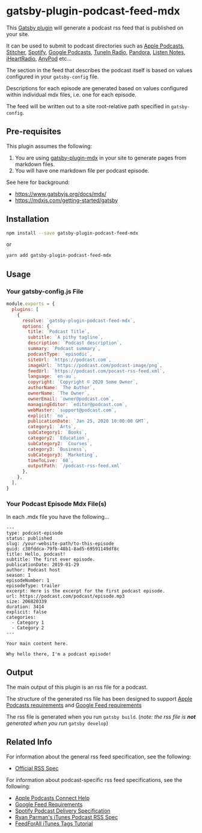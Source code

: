# gatsby-plugin-podcast-feed-mdx

This [Gatsby plugin](https://www.gatsbyjs.org/docs/plugins/) will generate a podcast rss feed that is published on your site.

It can be used to submit to podcast directories such as [Apple Podcasts](https://help.apple.com/itc/podcasts_connect/), [Stitcher](https://partners.stitcher.com/join), [Spotify](https://podcasters.spotify.com/), [Google Podcasts](https://developers.google.com/search/docs/guides/podcast-overview), [TuneIn Radio](https://tunein.com/podcasts/), [Pandora](https://www.ampplaybook.com/podcasts), [Listen Notes](https://www.listennotes.com/submit/), [iHeartRadio](https://www.iheart.com/content/submit-your-podcast/), [AnyPod](https://anypod.net/publish) etc...

The section in the feed that describes the podcast itself is based on values configured in your `gatsby-config` file.

Descriptions for each episode are generated based on values configured within individual mdx files, i.e. one for each episode.

The feed will be written out to a site root-relative path specified in `gatsby-config`.

## Pre-requisites

This plugin assumes the following:

1. You are using [gatsby-plugin-mdx](https://www.gatsbyjs.org/packages/gatsby-plugin-mdx/) in your site to generate pages from markdown files.
2. You will have one markdown file per podcast episode.

See here for background:

* https://www.gatsbyjs.org/docs/mdx/
* https://mdxjs.com/getting-started/gatsby

## Installation

```sh
npm install --save gatsby-plugin-podcast-feed-mdx
```
or
```sh
yarn add gatsby-plugin-podcast-feed-mdx
```
## Usage

### Your gatsby-config.js File

```js
module.exports = {
  plugins: [
    {
      resolve: `gatsby-plugin-podcast-feed-mdx`,
      options: {
        title: `Podcast Title`,
        subtitle: `A pithy tagline`,
        description: `Podcast description`,
        summary: `Podcast summary`,
        podcastType: `episodic`,
        siteUrl: `https://podcast.com`,
        imageUrl: `https://podcast.com/podcast-image/png`,
        feedUrl: `https://podcast.com/pocast-rss-feed.xml`,
        language: `en-au`,
        copyright: `Copyright © 2020 Some Owner`,
        authorName: `The Author`,
        ownerName: `The Owner`,
        ownerEmail: `owner@podcast.com`,
        managingEditor: `editor@podcast.com`,
        webMaster: `support@podcast.com`,
        explicit: `no`,
        publicationDate: `Jan 25, 2020 10:00:00 GMT`,
        category1: `Arts`,
        subCategory1: `Books`,
        category2: `Education`,
        subCategory2: `Courses`,
        category3: `Business`,
        subCategory3: `Marketing`,
        timeToLive: `60`,
        outputPath: `/podcast-rss-feed.xml`
      },
    },
  ],
}
```

### Your Podcast Episode Mdx File(s)

In each .mdx file you have the following...

```text
---
type: podcast-episode
status: published
slug: /your-website-path/to-this-episode
guid: c30fddca-79fb-48b1-8ad5-69591149df8c
title: Hello, podcast!
subtitle: The first ever episode.
publicationDate: 2019-01-29
author: Podcast host
season: 1
episodeNumber: 1
episodeType: trailer
excerpt: Here is the excerpt for the first podcast episode.
url: https://podcast.com/podcast/episode.mp3
size: 206820339
duration: 3414
explicit: false
categories:
  - Category 1
  - Category 2
---

Your main content here.

Why hello there, I'm a podcast episode!

```

## Output

The main output of this plugin is an rss file for a podcast.

The structure of the generated rss file has been designed to support [Apple Podcasts requirements](https://help.apple.com/itc/podcasts_connect/#/itcb54353390) and [Google Feed requirements](https://developers.google.com/search/reference/podcast/rss-feed)

The rss file is generated when you run `gatsby build`. (*note: the rss file is **not** generated when you run* `gatsby develop`)




## Related Info
For information about the general rss feed specification, see the following:
* [Official RSS Spec](http://www.rssboard.org/rss-specification)

For information about podcast-specific rss feed specifications, see the following:
* [Apple Podcasts Connect Help](https://help.apple.com/itc/podcasts_connect/#/itcb54353390)
* [Google Feed Requirements](https://developers.google.com/search/reference/podcast/rss-feed)
* [Spotify Podcast Delivery Specification](https://podcasters.spotify.com/terms/Spotify_Podcast_Delivery_Specification_v1.6.pdf)
* [Ryan Parman's iTunes Podcast RSS Spec](https://github.com/simplepie/simplepie-ng/wiki/Spec:-iTunes-Podcast-RSS)
* [FeedForAll iTunes Tags Tutorial](https://www.feedforall.com/itune-tutorial-tags.htm)
